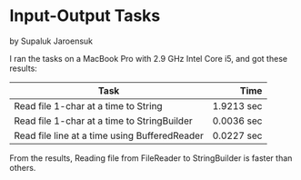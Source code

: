# Input-Output Tasks
by Supaluk Jaroensuk

I ran the tasks on a MacBook Pro with 2.9 GHz Intel Core i5, and got these results:

Task                                               | Time
---------------------------------------------------|-------------:
Read file 1-char at a time to String               |1.9213 sec
Read file 1-char at a time to StringBuilder        |0.0036 sec
Read file line at a time using BufferedReader      |0.0227 sec

From the results, Reading file from FileReader to StringBuilder is faster than others. 

